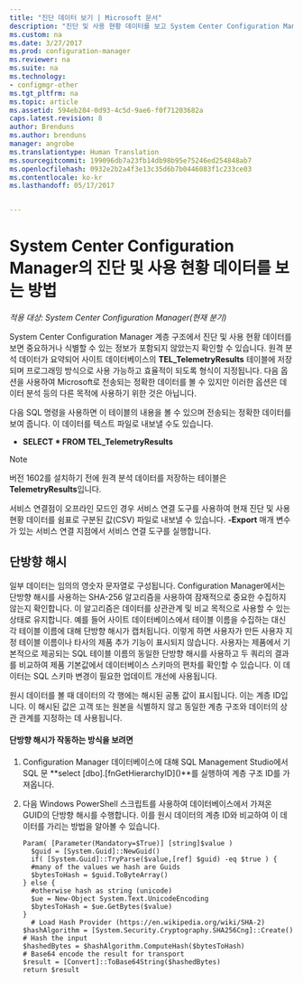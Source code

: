 ```yaml
---
title: "진단 데이터 보기 | Microsoft 문서"
description: "진단 및 사용 현황 데이터를 보고 System Center Configuration Manager 계층 구조에 중요한 정보가 포함되어 있지 않은지 확인합니다."
ms.custom: na
ms.date: 3/27/2017
ms.prod: configuration-manager
ms.reviewer: na
ms.suite: na
ms.technology:
- configmgr-other
ms.tgt_pltfrm: na
ms.topic: article
ms.assetid: 594eb284-0d93-4c5d-9ae6-f0f71203682a
caps.latest.revision: 8
author: Brenduns
ms.author: brenduns
manager: angrobe
ms.translationtype: Human Translation
ms.sourcegitcommit: 199096db7a23fb14db98b95e75246ed254848ab7
ms.openlocfilehash: 0932e2b2a4f3e13c35d6b7b0446083f1c233ce03
ms.contentlocale: ko-kr
ms.lasthandoff: 05/17/2017


---
```

# <a name="how-to-view-diagnostics-and-usage-data-for-system-center-configuration-manager"></a>System Center Configuration Manager의 진단 및 사용 현황 데이터를 보는 방법

*적용 대상: System Center Configuration Manager(현재 분기)*

System Center Configuration Manager 계층 구조에서 진단 및 사용 현황 데이터를 보면 중요하거나 식별할 수 있는 정보가 포함되지 않았는지 확인할 수 있습니다. 원격 분석 데이터가 요약되어 사이트 데이터베이스의 **TEL_TelemetryResults** 테이블에 저장되며 프로그래밍 방식으로 사용 가능하고 효율적이 되도록 형식이 지정됩니다. 다음 옵션을 사용하여 Microsoft로 전송되는 정확한 데이터를 볼 수 있지만 이러한 옵션은 데이터 분석 등의 다른 목적에 사용하기 위한 것은 아닙니다.  

다음 SQL 명령을 사용하면 이 테이블의 내용을 볼 수 있으며 전송되는 정확한 데이터를 보여 줍니다. 이 데이터를 텍스트 파일로 내보낼 수도 있습니다.  

-   **SELECT \* FROM TEL_TelemetryResults**  

> [!NOTE]  
>  버전 1602를 설치하기 전에 원격 분석 데이터를 저장하는 테이블은 **TelemetryResults**입니다.  

서비스 연결점이 오프라인 모드인 경우 서비스 연결 도구를 사용하여 현재 진단 및 사용 현황 데이터를 쉼표로 구분된 값(CSV) 파일로 내보낼 수 있습니다. **-Export** 매개 변수가 있는 서비스 연결 지점에서 서비스 연결 도구를 실행합니다.  

##  <a name="bkmk_hashes"></a> 단방향 해시  
일부 데이터는 임의의 영숫자 문자열로 구성됩니다. Configuration Manager에서는 단방향 해시를 사용하는 SHA-256 알고리즘을 사용하여 잠재적으로 중요한 수집하지 않는지 확인합니다. 이 알고리즘은 데이터를 상관관계 및 비교 목적으로 사용할 수 있는 상태로 유지합니다. 예를 들어 사이트 데이터베이스에서 테이블 이름을 수집하는 대신 각 테이블 이름에 대해 단방향 해시가 캡처됩니다. 이렇게 하면 사용자가 만든 사용자 지정 테이블 이름이나 타사의 제품 추가 기능이 표시되지 않습니다. 사용자는 제품에서 기본적으로 제공되는 SQL 테이블 이름의 동일한 단방향 해시를 사용하고 두 쿼리의 결과를 비교하여 제품 기본값에서 데이터베이스 스키마의 편차를 확인할 수 있습니다. 이 데이터는 SQL 스키마 변경이 필요한 업데이트 개선에 사용됩니다.  

원시 데이터를 볼 때 데이터의 각 행에는 해시된 공통 값이 표시됩니다. 이는 계층 ID입니다. 이 해시된 값은 고객 또는 원본을 식별하지 않고 동일한 계층 구조와 데이터의 상관 관계를 지정하는 데 사용됩니다.  

#### <a name="to-see-how-the-one-way-hash-works"></a>단방향 해시가 작동하는 방식을 보려면  

1.  Configuration Manager 데이터베이스에 대해 SQL Management Studio에서 SQL 문 **select [dbo].[fnGetHierarchyID]\(\)**를 실행하여 계층 구조 ID를 가져옵니다.  

2.  다음 Windows PowerShell 스크립트를 사용하여 데이터베이스에서 가져온 GUID의 단방향 해시를 수행합니다. 이를 원시 데이터의 계층 ID와 비교하여 이 데이터를 가리는 방법을 알아볼 수 있습니다.  

    ```  
    Param( [Parameter(Mandatory=$True)] [string]$value )  
      $guid = [System.Guid]::NewGuid()  
      if( [System.Guid]::TryParse($value,[ref] $guid) -eq $true ) {  
      #many of the values we hash are Guids  
      $bytesToHash = $guid.ToByteArray()  
    } else {  
      #otherwise hash as string (unicode)  
      $ue = New-Object System.Text.UnicodeEncoding  
      $bytesToHash = $ue.GetBytes($value)   
    }  
      # Load Hash Provider (https://en.wikipedia.org/wiki/SHA-2)   
    $hashAlgorithm = [System.Security.Cryptography.SHA256Cng]::Create()    
    # Hash the input   
    $hashedBytes = $hashAlgorithm.ComputeHash($bytesToHash)              
    # Base64 encode the result for transport   
    $result = [Convert]::ToBase64String($hashedBytes)    
    return $result   
    ```  

